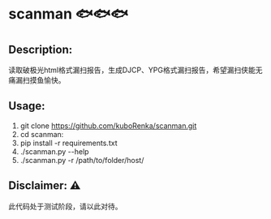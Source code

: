 # scanman 🐟🐟🐟

## Description:

读取破极光html格式漏扫报告，生成DJCP、YPG格式漏扫报告，希望漏扫侠能无痛漏扫摸鱼愉快。

## Usage:

1. git clone https://github.com/kuboRenka/scanman.git
2. cd scanman:
3. pip install -r requirements.txt
4. ./scanman.py --help
5. ./scanman.py -r /path/to/folder/host/

## Disclaimer: ⚠

此代码处于测试阶段，请以此对待。
